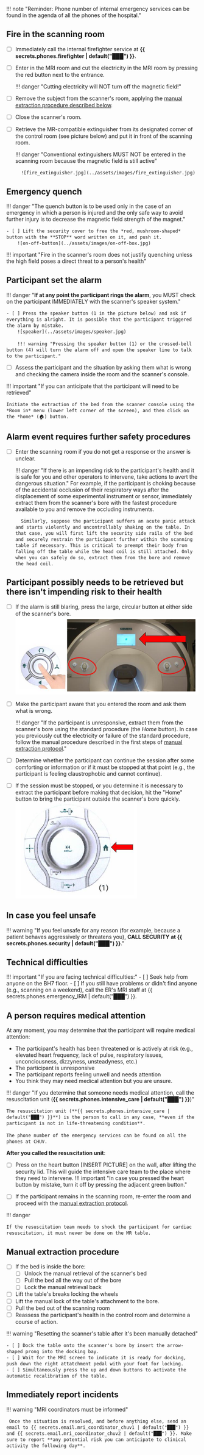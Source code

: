 !!! note "Reminder: Phone number of internal emergency services can be found in the agenda of all the phones of the hospital."

## Fire in the scanning room
- [ ] Immediately call the internal firefighter service at **{{ secrets.phones.firefighter | default("███") }}**.
- [ ] Enter in the MRI room and cut the electricity in the MRI room by pressing the red button next to the entrance.

    !!! danger "Cutting electricity will NOT turn off the magnetic field!"

- [ ] Remove the subject from the scanner's room, applying the [manual extraction procedure described below](#manual-extraction-procedure).
- [ ] Close the scanner's room.
- [ ] Retrieve the MR-compatible extinguisher from its designated corner of the control room (see picture below) and put it in front of the scanning room.

    !!! danger "Conventional extinguishers MUST NOT be entered in the scanning room because the magnetic field is still active"

        ![fire_extinguisher.jpg](../assets/images/fire_extinguisher.jpg)

## Emergency quench

!!! danger "The quench button is to be used only in the case of an emergency in which a person is injured and the only safe way to avoid further injury is to decrease the magnetic field strength of the magnet."

    - [ ] Lift the security cover to free the *red, mushroom-shaped* button with the **STOP** word written on it, and push it.
        ![on-off-button](../assets/images/on-off-box.jpg)

!!! important "Fire in the scanner's room does not justify quenching unless the high field poses a direct threat to a person's health"

## Participant set the alarm

!!! danger "**If at any point the participant rings the alarm**, you MUST check on the participant IMMEDIATELY with the scanner's speaker system."

    - [ ] Press the speaker button (1 in the picture below) and ask if everything is alright. It is possible that the participant triggered the alarm by mistake.
        ![speaker](../assets/images/speaker.jpg)

        !!! warning "Pressing the speaker button (1) or the crossed-bell button (4) will turn the alarm off and open the speaker line to talk to the participant."

- [ ] Assess the participant and the situation by asking them what is wrong and checking the camera inside the room and the scanner's console.

!!! important "If you can anticipate that the participant will need to be retrieved"

    Initiate the extraction of the bed from the scanner console using the *Room in* menu (lower left corner of the screen), and then click on the *home* (🏠) button.

## Alarm event requires further safety procedures
- [ ] Enter the scanning room if you do not get a response or the answer is unclear.

    !!! danger "If there is an impending risk to the participant's health and it is safe for you and other operators to intervene, take actions to avert the dangerous situation."
        For example, if the participant is choking because of the accidental occlusion of their respiratory ways after the displacement of some experimental instrument or sensor, immediately extract them from the scanner's bore with the fastest procedure available to you and remove the occluding instruments.
        
        Similarly, suppose the participant suffers an acute panic attack and starts violently and uncontrollably shaking on the table. In that case, you will first lift the security side rails of the bed and securely restrain the participant further within the scanning table if necessary. This is critical to preempt their body from falling off the table while the head coil is still attached. Only when you can safely do so, extract them from the bore and remove the head coil.

## Participant possibly needs to be retrieved but there isn't impending risk to their health
- [ ] If the alarm is still blaring, press the large, circular button at either side of the scanner's bore.
    ![alarm_button](../assets/images/alarm_button.png)

- [ ] Make the participant aware that you entered the room and ask them what is wrong.

    !!! danger "If the participant is unresponsive, extract them from the scanner's bore using the standard procedure (the *Home* button). In case you previously cut the electricity or failure of the standard procedure, follow the manual procedure described in the first steps of [manual extraction protocol](#manual-extraction-procedure)."

- [ ] Determine whether the participant can continue the session after some comforting or information or if it must be stopped at that point (e.g., the participant is feeling claustrophobic and cannot continue).
- [ ] If the session must be stopped, or you determine it is necessary to extract the participant before making that decision, hit the "Home" button to bring the participant outside the scanner's bore quickly.
        ![home_button](../assets/images/home_button.png)


## In case you feel unsafe

!!! warning "If you feel unsafe for any reason (for example, because a patient behaves aggressively or threatens you), **CALL SECURITY at {{ secrets.phones.security | default("███") }}**."

## Technical difficulties

!!! important "If you are facing technical difficulties:"
    - [ ] Seek help from anyone on the BH7 floor.
    - [ ] If you still have problems or didn't find anyone (e.g., scanning on a weekend), call the ER's MRI staff at {{ secrets.phones.emergency_IRM | default("███") }}.

## A person requires medical attention

At any moment, you may determine that the participant will require medical attention:

  - The participant's health has been threatened or is actively at risk (e.g., elevated heart frequency, lack of pulse, respiratory issues, unconciousness, dizzyness, unsteadyness, etc.)
  - The participant is unresponsive
  - The participant reports feeling unwell and needs attention
  - You think they may need medical attention but you are unsure.

!!! danger "If you determine that someone needs medical attention, call the resuscitation unit (**{{ secrets.phones.intensive_care | default("███") }}**)"

    The resuscitation unit (**{{ secrets.phones.intensive_care | default("███") }}**) is the person to call in any case, **even if the participant is not in life-threatening condition**.

    The phone number of the emergency services can be found on all the phones at CHUV.

**After you called the resuscitation unit**:

- [ ] Press on the heart button [INSERT PICTURE] on the wall, after lifting the security lid. This will guide the intensive care team to the place where they need to intervene.
    !!! important "In case you pressed the heart button by mistake,  turn it off by pressing the adjacent green button."

- [ ] If the participant remains in the scanning room, re-enter the room and proceed with the [manual extraction protocol](#manual-extraction-procedure).

!!! danger

    If the resuscitation team needs to shock the participant for cardiac resuscitation, it must never be done on the MR table.

## Manual extraction procedure
- [ ] If the bed is inside the bore:
    - [ ] Unlock the manual retrieval of the scanner's bed
    - [ ] Pull the bed all the way out of the bore
    - [ ] Lock the manual retrieval back
- [ ] Lift the table's breaks locking the wheels
- [ ] Lift the manual lock of the table's attachment to the bore.
- [ ] Pull the bed out of the scanning room
- [ ] Reassess the participant's health in the control room and determine a course of action.

!!! warning "Resetting the scanner's table after it's been manually detached"

    - [ ] Dock the table onto the scanner's bore by insert the arrow-shaped prong into the docking bay.
    - [ ] Wait for the MRI screen to indicate it is ready for docking, push down the right attatchment pedal with your foot for locking.
    - [ ] Simultaneously press the up and down buttons to activate the automatic recalibration of the table.

## Immediately report incidents
!!! warning "MRI coordinators must be informed"

     Once the situation is resolved, and before anything else, send an email to {{ secrets.email.mri_coordinator_chuv1 | default("███") }} and {{ secrets.email.mri_coordinator_chuv2 | default("███") }}. Make sure to report **any potential risk you can anticipate to clinical activity the following day**.
